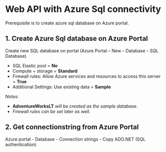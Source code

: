 # Web API with Azure Sql connectivity
Prerequisite is to create azure sql database on Azure portal.

## 1. Create Azure Sql database on Azure Portal
Create new SQL database on portal (Azure Portal – New – Database – SQL Database)

- SQL Elastic pool = **No**
- Compute + storage = **Standard**
- Firewall rules: Allow Azure services and resources to access this server = **True**
- Additional Settings: Use existing data = **Sample**

_Notes:_

- **AdventureWorksLT** _will be created as the sample database._
- _Firewall rules can be set later as well._


## 2. Get connectionstring from Azure Portal
Azure portal - Database - Connection strings - Copy ADO.NET (SQL authentication)

